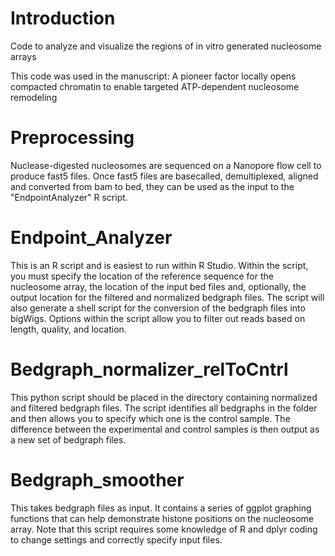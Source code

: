 # Introduction
Code to analyze and visualize the regions of in vitro generated nucleosome arrays

This code was used in the manuscript:
A pioneer factor locally opens compacted chromatin to enable targeted ATP-dependent nucleosome remodeling

# Preprocessing
Nuclease-digested nucleosomes are sequenced on a Nanopore flow cell to produce fast5 files. Once fast5 files are basecalled, demultiplexed, aligned and converted from bam to bed, they can be used as the input to the "EndpointAnalyzer" R script.

# Endpoint_Analyzer
This is an R script and is easiest to run within R Studio. Within the script, you must specify the location of the reference sequence for the nucleosome array, the location of the input bed files and, optionally, the output location for the filtered and normalized bedgraph files. The script will also generate a shell script for the conversion of the bedgraph files into bigWigs. Options within the script allow you to filter out reads based on length, quality, and location.

# Bedgraph_normalizer_relToCntrl
This python script should be placed in the directory containing normalized and filtered bedgraph files. The script identifies all bedgraphs in the folder and then allows you to specify which one is the control sample. The difference between the experimental and control samples is then output as a new set of bedgraph files.

# Bedgraph_smoother
This takes bedgraph files as input. It contains a series of ggplot graphing functions that can help demonstrate histone positions on the nucleosome array. Note that this script requires some knowledge of R and dplyr coding to change settings and correctly specify input files. 

